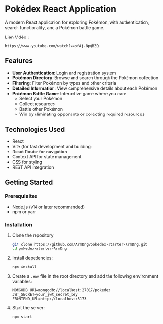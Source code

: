 # Pokédex React Application

A modern React application for exploring Pokémon, with authentication, search functionality, and a Pokémon battle game.

Lien Vidéo :
```
https://www.youtube.com/watch?v=ofAj-8pQBZQ
```

## Features

- **User Authentication**: Login and registration system
- **Pokémon Directory**: Browse and search through the Pokémon collection
- **Filtering**: Filter Pokémon by types and other criteria
- **Detailed Information**: View comprehensive details about each Pokémon
- **Pokémon Battle Game**: Interactive game where you can:
  - Select your Pokémon
  - Collect resources
  - Battle other Pokémon
  - Win by eliminating opponents or collecting required resources

## Technologies Used

- React
- Vite (for fast development and building)
- React Router for navigation
- Context API for state management
- CSS for styling
- REST API integration

## Getting Started

### Prerequisites

- Node.js (v14 or later recommended)
- npm or yarn

### Installation

1. Clone the repository:
   ```bash
   git clone https://github.com/ArmDng/pokedex-starter-ArmDng.git
   cd pokedex-starter-ArmDng
    ```

2. Install depedencies:
    ```bash
    npm install
    ```

3. Create a `.env` file in the root directory and add the following environment variables:
    ```plaintext
    MONGODB_URI=mongodb://localhost:27017/pokedex
    JWT_SECRET=your_jwt_secret_key
    FRONTEND_URL=http://localhost:5173
    ```

4. Start the server:
    ```bash
    npm start
    ```

